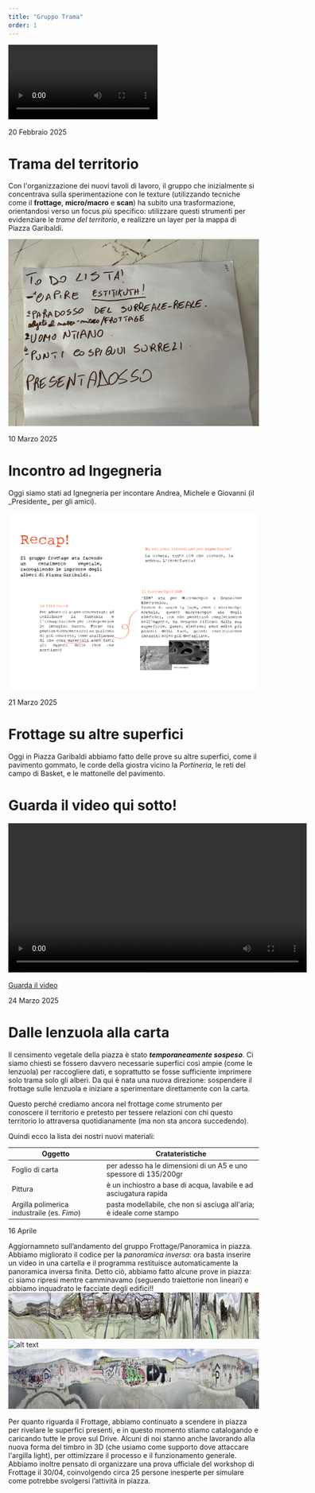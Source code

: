 ```yaml
---
title: "Gruppo Trama"
order: 1
---
```


<video controls src="video/videofrtottage.mp4" title="Title"></video>



<p class="post-date">20 Febbraio 2025</p>
<h1 class="title">Trama del territorio</h1>



Con l'organizzazione dei nuovi tavoli di lavoro, il gruppo che inizialmente si concentrava sulla sperimentazione con le texture  (utilizzando tecniche come il __frottage__, __micro/macro__ e __scan__) ha subito una trasformazione, orientandosi verso un focus più specifico: utilizzare questi strumenti per evidenziare le _trame del territorio_, e realizzre un layer per la mappa di Piazza Garibaldi. 

![alt text](../../images/lista.jpg)





<p class="post-date">10 Marzo 2025</p>
<h1 class="title">Incontro ad Ingegneria</h1>
Oggi siamo stati ad Ignegneria per incontare Andrea, Michele e Giovanni (il _Presidente_ per gli amici). 

![alt text](../../images/Ingegneria.jpg) 


<p class="post-date">21 Marzo 2025</p>
<h1 class="title">Frottage su altre superfici</h1>

Oggi in Piazza Garibaldi abbiamo fatto delle prove su altre superfici, come il pavimento gommato, le corde della giostra vicino la _Portineria_, le reti del campo di Basket, e le mattonelle del pavimento.



<!DOCTYPE html>
<html lang="it">
<head>
  <meta charset="UTF-8">
  <title>Video di prova</title>
</head>
<body>

  <h1>Guarda il video qui sotto!</h1>

  <video width="600" controls>
    <source src="video/videofrtottage.mp4" type="video/mp4">
    Il tuo browser non supporta il tag video.
  </video>

</body>
</html>

[Guarda il video](video/videofrtottage.mp4)


<p class="post-date">24 Marzo 2025</p>
<h1 class="title">Dalle <strong>lenzuola</strong> alla <strong>carta</strong></h1>


Il censimento vegetale della piazza è stato __*temporaneamente sospeso*__. 
Ci siamo chiesti se fossero davvero necessarie superfici così ampie (come le lenzuola) per raccogliere dati, e soprattutto se fosse sufficiente imprimere solo trama solo gli alberi.
Da qui è nata una nuova direzione: sospendere il frottage sulle lenzuola e iniziare a sperimentare direttamente con la carta.

Questo perché crediamo ancora nel frottage come strumento per conoscere il territorio e pretesto per tessere relazioni con chi questo territorio lo attraversa quotidianamente (ma non sta ancora succedendo).

Quindi ecco la lista dei nostri nuovi materiali: 

| Oggetto      | Cratateristiche |
| ----------- | ----------- |
| Foglio di carta      | per adesso ha le dimensioni di un A5 e uno spessore di 135/200gr      |
| Pittura   | è un inchiostro a base di acqua, lavabile e ad asciugatura rapida |
| Argilla polimerica industraile (es. _Fimo_) | pasta modellabile, che non si asciuga all'aria; è ideale come stampo |







<p class="post-date">16 Aprile</p>

Aggiornamneto sull’andamento del gruppo Frottage/Panoramica in piazza. 
Abbiamo migliorato il codice per la _panoramica inversa_: ora basta inserire un video in una cartella e il programma restituisce automaticamente la panoramica inversa finita. 
Detto ciò, abbiamo fatto alcune prove in piazza: ci siamo ripresi mentre camminavamo (seguendo traiettorie non lineari) e abbiamo inquadrato le facciate degli edifici!!
![alt text](../../images/panoramicagiostra.jpg)
![alt text](<../../images/panorama_inverse copia 18.jpg>)
![alt text](../../images/panoramicaparcheggio.jpg)

Per quanto riguarda il Frottage, abbiamo continuato a scendere in piazza per rivelare le superfici presenti, e in questo momento stiamo catalogando e caricando tutte le prove sul Drive. Alcuni di noi stanno anche lavorando alla nuova forma del timbro in 3D (che usiamo come supporto dove attaccare l'argilla light), per ottimizzare il processo e il funzionamento generale. Abbiamo inoltre pensato di organizzare una prova ufficiale del workshop di Frottage il 30/04, coinvolgendo circa 25 persone inesperte per simulare come potrebbe svolgersi l’attività in piazza.
